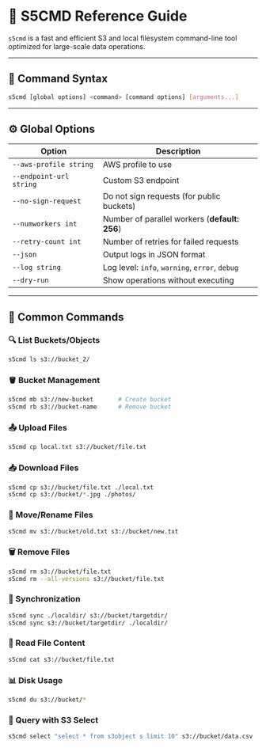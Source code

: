 # 📘 S5CMD Reference Guide

`s5cmd` is a fast and efficient S3 and local filesystem command-line tool optimized for large-scale data operations.

---

## 🔹 Command Syntax

```bash
s5cmd [global options] <command> [command options] [arguments...]
```

---

## ⚙️ Global Options

| Option                  | Description                                    |
| ----------------------- | ---------------------------------------------- |
| `--aws-profile string`  | AWS profile to use                             |
| `--endpoint-url string` | Custom S3 endpoint                             |
| `--no-sign-request`     | Do not sign requests (for public buckets)      |
| `--numworkers int`      | Number of parallel workers (**default: 256**)  |
| `--retry-count int`     | Number of retries for failed requests          |
| `--json`                | Output logs in JSON format                     |
| `--log string`          | Log level: `info`, `warning`, `error`, `debug` |
| `--dry-run`             | Show operations without executing              |

---

## 📂 Common Commands

### 🔍 List Buckets/Objects

```bash
s5cmd ls s3://bucket_2/
```

### 🪣 Bucket Management

```bash
s5cmd mb s3://new-bucket       # Create bucket
s5cmd rb s3://bucket-name      # Remove bucket
```

### 📤 Upload Files

```bash
s5cmd cp local.txt s3://bucket/file.txt
```

### 📥 Download Files

```bash
s5cmd cp s3://bucket/file.txt ./local.txt
s5cmd cp s3://bucket/*.jpg ./photos/
```

### 🔀 Move/Rename Files

```bash
s5cmd mv s3://bucket/old.txt s3://bucket/new.txt
```

### 🗑️ Remove Files

```bash
s5cmd rm s3://bucket/file.txt
s5cmd rm --all-versions s3://bucket/file.txt
```

### 🔄 Synchronization

```bash
s5cmd sync ./localdir/ s3://bucket/targetdir/
s5cmd sync s3://bucket/targetdir/ ./localdir/
```

### 📖 Read File Content

```bash
s5cmd cat s3://bucket/file.txt
```

### 📊 Disk Usage

```bash
s5cmd du s3://bucket/*
```

### 🔎 Query with S3 Select

```bash
s5cmd select "select * from s3object s limit 10" s3://bucket/data.csv
```
